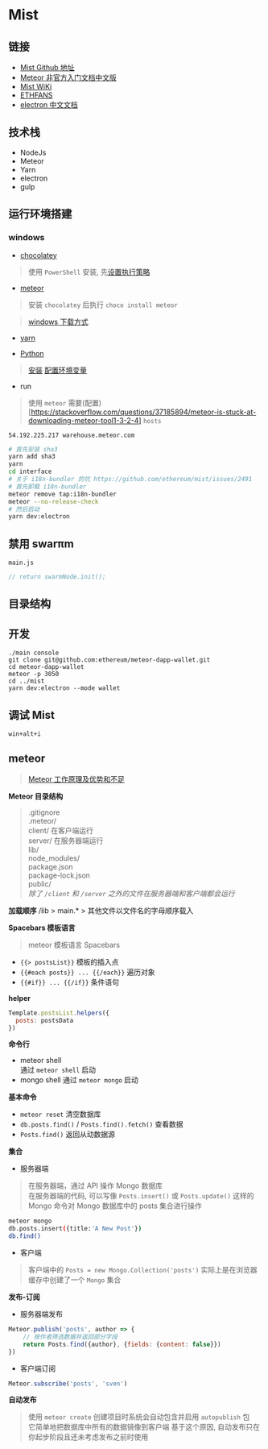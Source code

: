 # Mist

## 链接

- [Mist Github 地址](https://github.com/ethereum/mist)
- [Meteor 非官方入门文档中文版](http://zh.discovermeteor.com/chapters/getting-started/)
- [Mist WiKi](https://github.com/ethereum/mist/wiki)
- [ETHFANS](http://ethfans.org/wikis/Mist-Mirror)
- [electron 中文文档](https://wizardforcel.gitbooks.io/electron-doc/content/tutorial/quick-start.html)

## 技术栈
- NodeJs
- Meteor
- Yarn
- electron
- gulp

## 运行环境搭建

### windows

- [chocolatey](https://chocolatey.org/install#non-administrative-install)

> 使用 `PowerShell` 安装, 先[设置执行策略](http://www.jb51.net/article/53643.htm)  

- [meteor](https://www.meteor.com/install)

> 安装 `chocolatey` 后执行 `choco install meteor`

> [windows 下载方式](http://blog.csdn.net/qqduxingzhe/article/details/74623542)

- [yarn](https://yarnpkg.com/zh-Hans/docs/install)

- [Python](https://www.python.org/downloads/windows/)

> [安装](http://blog.sina.com.cn/s/blog_15b1ce0210102wbkj.html) [配置环境变量](https://www.cnblogs.com/qiyeshublog/archive/2012/01/24/2329162.html)

- run

> 使用 `meteor` 需要(配置)[https://stackoverflow.com/questions/37185894/meteor-is-stuck-at-downloading-meteor-tool1-3-2-4] `hosts` 

`
54.192.225.217 warehouse.meteor.com
`

```bash
# 首先安装 sha3
yarn add sha3
yarn
cd interface
# 关于 i18n-bundler 的坑 https://github.com/ethereum/mist/issues/2491
# 首先卸载 i18n-bundler
meteor remove tap:i18n-bundler
meteor --no-release-check
# 然后启动
yarn dev:electron
```

## 禁用 swarπm

`main.js`
```javascript
// return swarmNode.init();
```

## 目录结构

## 开发
```shell
./main console
git clone git@github.com:ethereum/meteor-dapp-wallet.git
cd meteor-dapp-wallet
meteor -p 3050
cd ../mist
yarn dev:electron --mode wallet
```

## 调试 Mist
`win+alt+i`

## meteor

> [Meteor 工作原理及优势和不足](http://www.broadview.com.cn/article/44)

**Meteor 目录结构**

> .gitignore  
.meteor/  
client/  在客户端运行  
server/  在服务器端运行  
lib/  
node_modules/  
package.json  
package-lock.json  
public/  
*除了 `/client` 和 `/server` 之外的文件在服务器端和客户端都会运行*

**加载顺序**
/lib > main.* > 其他文件以文件名的字母顺序载入

**Spacebars 模板语言**
> meteor 模板语言 Spacebars

- `{{> postsList}}` 模板的插入点
- `{{#each posts}} ... {{/each}}` 遍历对象
- `{{#if}} ... {{/if}}` 条件语句

**helper**

```javascript
Template.postsList.helpers({
  posts: postsData
})
```

**命令行**
- meteor shell  
    通过 `meteor shell` 启动
- mongo shell
    通过 `meteor mongo` 启动

**基本命令**
- `meteor reset` 清空数据库
- `db.posts.find()` / `Posts.find().fetch()` 查看数据
- `Posts.find()` 返回从动数据源

**集合**
- 服务器端
> 在服务器端，通过 API 操作 Mongo 数据库  
在服务器端的代码, 可以写像 `Posts.insert()` 或 `Posts.update()` 这样的 Mongo 命令对 Mongo 数据库中的 posts 集合进行操作

```bash
meteor mongo
db.posts.insert({title:'A New Post'})
db.find()
```

- 客户端
> 客户端中的 `Posts = new Mongo.Collection('posts')` 实际上是在浏览器缓存中创建了一个 `Mongo` 集合

**发布-订阅**

- 服务器端发布
```javascript
Meteor.publish('posts', author => {
    // 按作者筛选数据并返回部分字段
    return Posts.find({author}, {fields: {content: false}})
})
```

- 客户端订阅
```javascript
Meteor.subscribe('posts', 'sven')
```

**自动发布**
> 使用 `meteor create` 创建项目时系统会自动包含并启用 `autopublish` 包  
它简单地把数据库中所有的数据镜像到客户端
基于这个原因, 自动发布只在你起步阶段且还未考虑发布之前时使用














